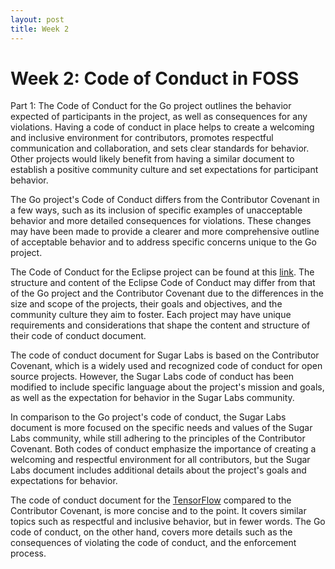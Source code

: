 ```yaml
---
layout: post
title: Week 2
---
```


# Week 2: Code of Conduct in FOSS

<!--more-->
Part 1:
The Code of Conduct for the Go project outlines the behavior expected of participants in the project, as well as consequences for any violations. Having a code of conduct in place helps to create a welcoming and inclusive environment for contributors, promotes respectful communication and collaboration, and sets clear standards for behavior. Other projects would likely benefit from having a similar document to establish a positive community culture and set expectations for participant behavior.

The Go project's Code of Conduct differs from the Contributor Covenant in a few ways, such as its inclusion of specific examples of unacceptable behavior and more detailed consequences for violations. These changes may have been made to provide a clearer and more comprehensive outline of acceptable behavior and to address specific concerns unique to the Go project.

The Code of Conduct for the Eclipse project can be found at this [link]( https://www.eclipse.org/org/documents/Eclipse_Code_of_Conduct.php). The structure and content of the Eclipse Code of Conduct may differ from that of the Go project and the Contributor Covenant due to the differences in the size and scope of the projects, their goals and objectives, and the community culture they aim to foster. Each project may have unique requirements and considerations that shape the content and structure of their code of conduct document.

The code of conduct document for Sugar Labs is based on the Contributor Covenant, which is a widely used and recognized code of conduct for open source projects. However, the Sugar Labs code of conduct has been modified to include specific language about the project's mission and goals, as well as the expectation for behavior in the Sugar Labs community.

In comparison to the Go project's code of conduct, the Sugar Labs document is more focused on the specific needs and values of the Sugar Labs community, while still adhering to the principles of the Contributor Covenant. Both codes of conduct emphasize the importance of creating a welcoming and respectful environment for all contributors, but the Sugar Labs document includes additional details about the project's goals and expectations for behavior.

The code of conduct document for the [TensorFlow]( https://www.tensorflow.org/community/code_of_conduct) compared to the Contributor Covenant, is more concise and to the point. It covers similar topics such as respectful and inclusive behavior, but in fewer words. The Go code of conduct, on the other hand, covers more details such as the consequences of violating the code of conduct, and the enforcement process.


